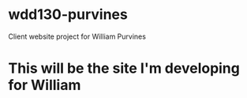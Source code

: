 # wdd130-purvines
Client website project for William Purvines

# This will be the site I'm developing for William